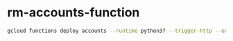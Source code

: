 # rm-accounts-function

``` bash
gcloud functions deploy accounts --runtime python37 --trigger-http --entry-point handler --region=asia-east2
```